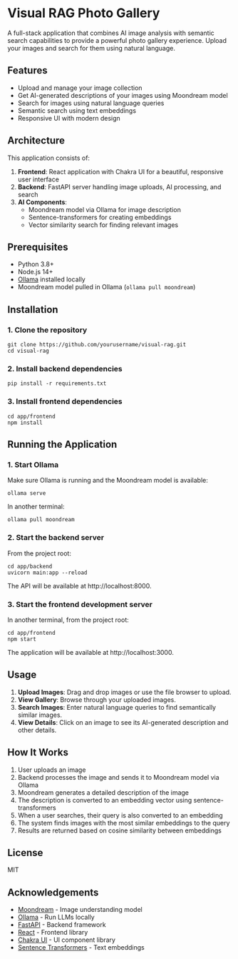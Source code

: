 # Visual RAG Photo Gallery

A full-stack application that combines AI image analysis with semantic search capabilities to provide a powerful photo gallery experience. Upload your images and search for them using natural language.

## Features

- Upload and manage your image collection
- Get AI-generated descriptions of your images using Moondream model
- Search for images using natural language queries
- Semantic search using text embeddings
- Responsive UI with modern design

## Architecture

This application consists of:

1. **Frontend**: React application with Chakra UI for a beautiful, responsive user interface
2. **Backend**: FastAPI server handling image uploads, AI processing, and search
3. **AI Components**:
   - Moondream model via Ollama for image description
   - Sentence-transformers for creating embeddings
   - Vector similarity search for finding relevant images

## Prerequisites

- Python 3.8+
- Node.js 14+
- [Ollama](https://ollama.ai/) installed locally
- Moondream model pulled in Ollama (`ollama pull moondream`)

## Installation

### 1. Clone the repository

```
git clone https://github.com/yourusername/visual-rag.git
cd visual-rag
```

### 2. Install backend dependencies

```
pip install -r requirements.txt
```

### 3. Install frontend dependencies

```
cd app/frontend
npm install
```

## Running the Application

### 1. Start Ollama

Make sure Ollama is running and the Moondream model is available:

```
ollama serve
```

In another terminal:

```
ollama pull moondream
```

### 2. Start the backend server

From the project root:

```
cd app/backend
uvicorn main:app --reload
```

The API will be available at http://localhost:8000.

### 3. Start the frontend development server

In another terminal, from the project root:

```
cd app/frontend
npm start
```

The application will be available at http://localhost:3000.

## Usage

1. **Upload Images**: Drag and drop images or use the file browser to upload.
2. **View Gallery**: Browse through your uploaded images.
3. **Search Images**: Enter natural language queries to find semantically similar images.
4. **View Details**: Click on an image to see its AI-generated description and other details.

## How It Works

1. User uploads an image
2. Backend processes the image and sends it to Moondream model via Ollama
3. Moondream generates a detailed description of the image
4. The description is converted to an embedding vector using sentence-transformers
5. When a user searches, their query is also converted to an embedding
6. The system finds images with the most similar embeddings to the query
7. Results are returned based on cosine similarity between embeddings

## License

MIT

## Acknowledgements

- [Moondream](https://github.com/vikhyat/moondream) - Image understanding model
- [Ollama](https://ollama.ai/) - Run LLMs locally
- [FastAPI](https://fastapi.tiangolo.com/) - Backend framework
- [React](https://reactjs.org/) - Frontend library
- [Chakra UI](https://chakra-ui.com/) - UI component library
- [Sentence Transformers](https://www.sbert.net/) - Text embeddings 
